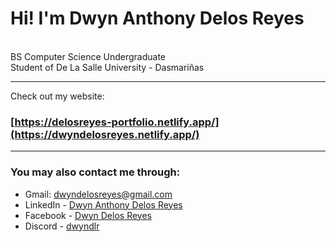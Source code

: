 # Hi! I'm Dwyn Anthony Delos Reyes  
<br>
BS Computer Science Undergraduate<br>
Student of De La Salle University - Dasmariñas

***

Check out my website:
### [https://delosreyes-portfolio.netlify.app/](https://dwyndelosreyes.netlify.app/)

***

### You may also contact me through:
- Gmail: dwyndelosreyes@gmail.com
- LinkedIn - [Dwyn Anthony Delos Reyes](https://www.linkedin.com/in/dwyn-delos-reyes)
- Facebook - [Dwyn Delos Reyes](https://www.facebook.com/dwyn.delosreyes/)
- Discord - [dwyndlr](https://discord.com/channels/876801021530210334)
